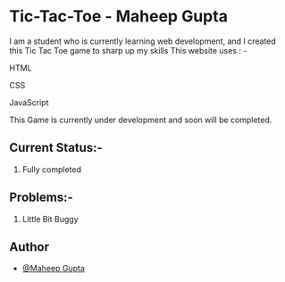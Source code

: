 # Tic-Tac-Toe - Maheep Gupta

I am a student who is currently learning web development, and I created this Tic Tac Toe game to sharp up my skills
This website uses : -

HTML

CSS

JavaScript

This Game is currently under development and soon will be completed.

## Current Status:-
1. Fully completed

## Problems:-
1. Little Bit Buggy



## Author

- [@Maheep Gupta](https://github.com/CodingStuffsofMahee)
